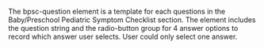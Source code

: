The bpsc-question element is a template for each questions in the Baby/Preschool Pediatric Symptom Checklist section. 
The element includes the question string and the radio-button group for 4 answer options to record which answer user selects.
User could only select one answer.